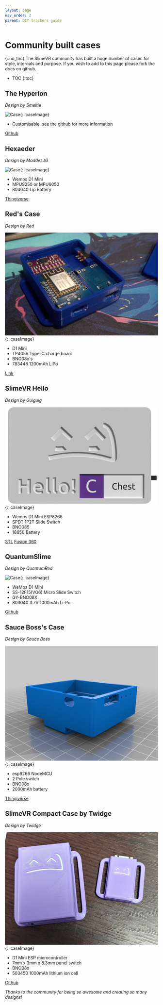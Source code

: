 ```yaml
---
layout: page
nav_order: 2
parent: DIY trackers guide
---
```


# Community built cases
{:.no_toc}
The SlimeVR community has built a huge number of cases for style, internals and purpose. If you wish to add to this page please fork the docs on github.

* TOC
{:toc}

## The Hyperion
*Design by Smeltie*

![Case](https://camo.githubusercontent.com/3833825c0d85db1f5f6bf5606a9e44e38a35e08e41930867164a9b90ac31f1bc/68747470733a2f2f692e696d6775722e636f6d2f39764466594a442e676966){: .caseImage}

* Customisable, see the github for more information

[Github](https://github.com/Smeltie/Hyperion)


## Hexaeder
*Design by MaddesJG*

![Case](https://cdn.thingiverse.com/assets/a0/48/2e/73/d8/featured_preview_SlimeVR_Case_V1.8.png){: .caseImage}

* Wemos D1 Mini
* MPU9250 or MPU6050
* 804040 Lip Battery

[Thingiverse](https://www.thingiverse.com/thing:5140456)

## Red's Case
*Design by Red*

![Case](../assets/img/redCase.jpg){: .caseImage}

* D1 Mini
* TP4056 Type-C charge board
* BNO08x's
* 783448 1200mAh LiPo

[Link](../assets/cases/RedSlimeBasic.zip)

## SlimeVR Hello
*Design by Guiguig*

![Case](../assets/img/SlimeVRHello.png){: .caseImage}

* Wemos D1 Mini ESP8266
* SPDT 1P2T Slide Switch
* BNO085
* 18650 Battery

[STL](../assets/cases/SlimeVR_Hello_STL.zip)
[Fusion 360](SlimeVR_Hello_v13.f3d)

## QuantumSlime
*Design by QuantumRed*

![Case](https://github.com/Quantum-Red/QuantumSlimes/raw/main/Misc/V4%20Rendered%20Picture.png){: .caseImage}

* WeMos D1 Mini
* SS-12F15(VG6) Micro Slide Switch
* GY-BNO08X 
* 803040 3.7V 1000mAh Li-Po

[Github](https://github.com/Quantum-Red/QuantumSlimes/releases/tag/V4)

## Sauce Boss's Case
*Design by Sauce Boss*

![Case](../assets/img/sauceBossCase.png){: .caseImage}

* esp8266 NodeMCU
* 2 Pole switch
* BNO08x
* 2000mAh battery

[Thingiverse](https://www.thingiverse.com/thing:4872694)

## SlimeVR Compact Case by Twidge
*Design by Twidge*

![Case](https://github.com/TwidgeVR/slimevr_compact_case/raw/main/images/compact_case_display.jpg){: .caseImage}

* D1 Mini ESP microcontroller
* 7mm x 3mm x 8.3mm panel switch
* BNO08x
* 503450 1000mAh lithium ion cell

[Github](https://github.com/TwidgeVR/slimevr_compact_case)

*Thanks to the community for being so awesome and creating so many designs!*
